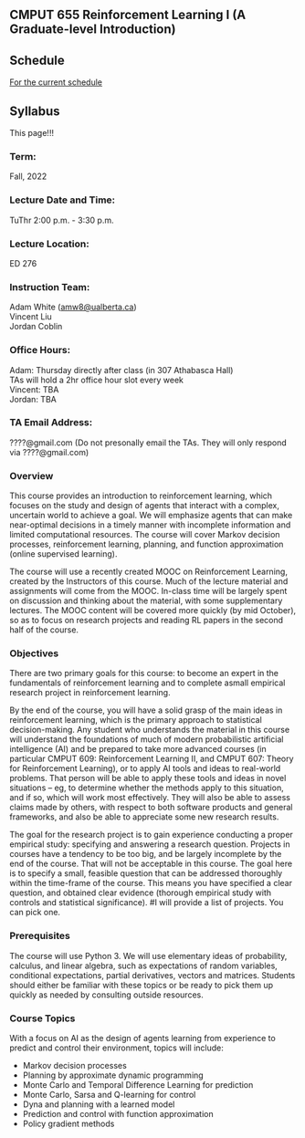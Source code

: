 ## CMPUT 655 Reinforcement Learning I (A Graduate-level Introduction)


## Schedule
[For the current schedule](schedule.md)

## Syllabus

This page!!!

### Term: 
Fall, 2022 

### Lecture Date and Time: 
TuThr 2:00 p.m. - 3:30 p.m.

### Lecture Location: 
ED 276

### Instruction Team:
Adam White (amw8@ualberta.ca)<br>
Vincent Liu<br>
Jordan Coblin<br>

### Office Hours:
Adam: Thursday directly after class (in 307 Athabasca Hall)<br>
TAs will hold a 2hr office hour slot every week<br>
Vincent: TBA<br>
Jordan: TBA

### TA Email Address:
????@gmail.com
(Do not presonally email the TAs. They will only respond via ????@gmail.com)

### Overview
This course provides an introduction to reinforcement learning, 
which focuses on the study and design of agents that interact with a complex, 
uncertain world to achieve a goal. 
We will emphasize agents that can make near-optimal decisions in a timely manner with incomplete information and limited computational resources. 
The course will cover Markov decision processes, reinforcement learning, planning, and function approximation (online supervised learning).

The course will use a recently created MOOC on Reinforcement Learning, created by the Instructors of this course. 
Much of the lecture material and assignments will come from the MOOC. 
In-class time will be largely spent on discussion and thinking about the material, with some supplementary lectures. 
The MOOC content will be covered more quickly (by mid October), 
so as to focus on research projects and reading RL papers in the second half of the course.

### Objectives
There are two primary goals for this course: 
to become an expert in the fundamentals of reinforcement learning and to complete asmall empirical research project in reinforcement learning.

By the end of the course, you will have a solid grasp of the main ideas in reinforcement learning, 
which is the primary approach to statistical decision-making. 
Any student who understands the material in this course will understand the foundations of much of modern probabilistic artificial intelligence (AI) and be prepared to take more advanced courses (in particular CMPUT 609: Reinforcement Learning II, and CMPUT 607: Theory for Reinforcement Learning), 
or to apply AI tools and ideas to real-world problems. 
That person will be able to apply these tools and ideas in novel situations 
– eg, to determine whether the methods apply to this situation, and if so, which will work most effectively. 
They will also be able to assess claims made by others, 
with respect to both software products and general frameworks, 
and also be able to appreciate some new research results.

The goal for the research project is to gain experience conducting a proper empirical study: specifying and answering a research question. 
Projects in courses have a tendency to be too big, 
and be largely incomplete by the end of the course. 
That will not be acceptable in this course. 
The goal here is to specify a small, 
feasible question that can be addressed thoroughly within the time-frame of the course. 
This means you have specified a clear question, and obtained clear evidence (thorough empirical study with controls and statistical significance).
#I will provide a list of projects. You can pick one.

### Prerequisites
The course will use Python 3. We will use elementary ideas of probability, calculus, and linear algebra, such as expectations of random variables, conditional expectations, partial derivatives, vectors and matrices. Students should either be familiar with these topics or be ready to pick them up quickly as needed by consulting outside resources.

### Course Topics
With a focus on AI as the design of agents learning from experience to predict and control their environment, topics will include:

- Markov decision processes
- Planning by approximate dynamic programming
- Monte Carlo and Temporal Difference Learning for prediction
- Monte Carlo, Sarsa and Q-learning for control
- Dyna and planning with a learned model
- Prediction and control with function approximation
- Policy gradient methods

